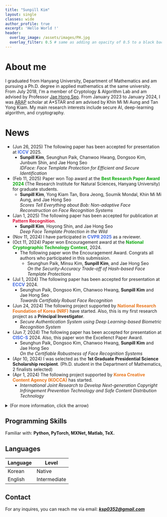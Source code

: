 ```yaml
---
title: "Sunpill Kim"
layout: single
classes: wide
author_profile: true
excerpt: 'Hello World !'
header:
  overlay_image: /assets/images/PH.jpg
  overlay_filter: 0.5 # same as adding an opacity of 0.5 to a black background
---
```



# About me

I graduated from Hanyang University, Department of Mathematics and am pursuing a Ph.D. degree in applied mathematics at the same university. From July 2018, I'm a member of Cryptology & Algorithm Lab and am advised by Professor [Jae Hong Seo](https://sites.google.com/site/jhsbhs/). From January 2023 to January 2024, I was [ARAP](https://www.a-star.edu.sg/Scholarships/for-graduate-studies/a-star-research-attachment-programme) scholar at A*STAR and am advised by Khin Mi Mi Aung and Tan Yong Kiam. My main research interests include secure AI, deep-learning algorithm, and cryptography.

# News

<ul type="square">
  <li>
      (Jun 26, 2025) The following paper has been accepted for presentation at <b><span style = "color : #4169E1">ICCV</span></b> 2025.
      <ul type="disc">
          <li>
             <b>Sunpill Kim</b>, Seunghun Paik, Chanwoo Hwang, Dongsoo Kim, Junbum Shin, and Jae Hong Seo<br><i>IDFace: Face Template Protection for Efficient and Secure Identification</i>
          </li>  
      </ul>
  </li>
  <li>
      (Feb 11, 2025) Paper won Top award at the <b><span style = "color : #08A709">Best Research Paper Award 2024</span></b> (The Research Institute for Natural Sciences, Hanyang University) for graduate students.
        <ul type="circle">
          <li>             
            <b>Sunpill Kim</b>, Yong Kiam Tan, Bora Jeong, Soumik Mondal, Khin Mi Mi Aung, and Jae Hong Seo
          <br>
            <i>Scores Tell Everything about Bob: Non-adaptive Face Reconstruction on Face Recognition Systems</i>
          </li> 
        </ul>        
  </li>
  <li>
      (Jan 1, 2025) The following paper has been accepted for publication at <b><span style = "color : #DC143C">Pattern Recognition</span></b>.
      <ul type="disc">
          <li>
             <b>Sunpill Kim</b>, Hoyong Shin, and Jae Hong Seo<br><i>Deep Face Template Protection in the Wild</i>
          </li>  
      </ul>
 </li>
  <li>
        (Nov 11, 2024) I have participated in <b><span style = "color : #4169E1">CVPR 2025</span></b> as a reviewer.
  </li>
  <li>
        (Oct 11, 2024) Paper won Encouragement award at the <b><span style = "color : #08A709">National Cryptographic Technology Contest</span></b>, 2024.
        <ul type="disc">
          <li>
            The following paper won the Encouragement Award. Congrats all authors who participated in this submission.
          <ul type="circle">
            <li>             
              Seunghun Paik, Minsu Kim, <b>Sunpill Kim</b>, and Jae Hong Seo 
            <br>
              <i>On the Security-Accuracy Trade-off of Hash-based Face Template Protections</i>
            </li> 
          </ul>  
          </li>
        </ul>
   </li>
    <li>
      (Jul 1, 2024) The following paper has been accepted for presentation at <b><span style = "color : #4169E1">ECCV</span></b> 2024.
      <ul type="disc">
          <li>
             Seunghun Paik, Dongsoo Kim, Chanwoo Hwang, <b>Sunpill Kim</b> and Jae Hong Seo<br><i>Towards Certifiably Robust Face Recognition</i>
          </li>  
      </ul>
  </li>
  <li>
      (Jun 24, 2024) The following project supported by <b><span style = "color : #E8751A">National Research Foundation of Korea (NRF)</span></b> have started. Also, this is my first research project as a <b>Principal Investigator</b>.
      <ul type="disc">
          <li>
             <i>Secure Authentication System using Deep Learning-based Biometric Recognition System</i>
          </li>
      </ul>
  </li>
  <li>
      (Jun 7, 2024) The following paper has been accepted for presentation at <b><span style = "color : #4169E1">CISC-S</span></b> 2024. Also, this paper won the Excellenct Paper Award. 
      <ul type="disc">
          <li>
             Seunghun Paik, Dongsoo Kim, Chanwoo Hwang, <b>Sunpill Kim</b> and Jae Hong Seo<br><i>On the Certifiable Robustness of Face Recognition Systems</i>
          </li>  
      </ul>
   </li>
   <li>
        (Apr 10, 2024) I was selected as the <b>1st Graduate Presidential Science Scholarship recipient</b>. (Ph.D. student in the Department of Mathematics, 2 finalists selected)
    </li>
    <li>
      (Apr 1, 2024) The following project supported by <b><span style = "color : #E8751A">Korea Creative Content Agency (KOCCA)</span></b> has started.
      <ul type="disc">
          <li>
             <i>International Joint Research to Develop Next-generation Copyright Infringement Prevention Technology and Safe Content Distribution Technology</i>
          </li>  
      </ul>
   </li>
  </ul>
  <details>
    <summary>
      (For more information, click the arrow)
    </summary>
      <ul type="square">   
      <li>
          (Dec 10, 2023) I have participated in <b><span style = "color : #4169E1">CVPR 2024</span></b> as a reviewer.
      </li>
      <li>
          (Oct 28, 2023) The following paper has been accepted for presentation at the <b><span style = "color : #4169E1">IEEE S&P 2024</span></b>.
          <br>
          <ul type="bullet">
            <li>
              <b>Sunpill Kim</b>, Yong Kiam Tan, Bora Jeong, Soumik Mondal, Khin Mi Mi Aung, and Jae Hong Seo
              <br>
              "Scores Tell Everything about Bob: Non-adaptive Face Reconstruction on Face Recognition Systems"
            </li>
          </ul>
      </li>
      <li>
          (Oct 4, 2023) Papers won several awards at the <b><span style = "color : #08A709">National Cryptographic Technology Contest</span></b>, 2023.
          <ul type="disc">
            <li>
              The following paper won the Excellence Award.
            <ul type="circle">
              <li>             
                <b>Sunpill Kim</b>, Seunghun Paik, Chanwoo Hwang, Dongsu Kim, Junbum Shin, and Jae Hong Seo 
              <br>
                <i>IDFace: Efficient and Secure Identification for Face Images</i>
              </li> 
            </ul>  
            </li>
            <li>
              The following paper won the Encouragement Award.
              <ul type="circle">
              <li>             
                <b>Sunpill Kim</b>, Yong Kiam Tan, Bora Jeong, Soumik Mondal, Khin Mi Mi Aung, and Jae Hong Seo 
              <br>
                <i>Scores Tell Everything about Bob: Non-adaptive Face Reconstruction on Face Recognition Systems</i>
              </li> 
              </ul>   
            </li>
          </ul>
     </li>
      <li>
          (Aug 22, 2023) The following paper has been accepted for presentation at the <b><span style = "color : #4169E1">BMVC 2023</span></b> (<b>Oral</b>).
          <br>
          <ul type="bullet">
            <li>
              Seunghun Paik, <b>Sunpill Kim</b>, and Jae Hong Seo
              <br>
              "Security Analysis on Locality-Sensitive Hashing-Based Biometric Template Protection Schemes"
            </li>
          </ul>
      </li>
      <li>
        (Jan 7, 2023) Participate in a new project supported by <b>A*STAR (Singapore)</b>.
      </li>
        <li>
          (Dec 6, 2022) Our paper (<A href="https://ieeexplore.ieee.org/document/9965373">Analysis on Secure Triplet Loss</A>) is accepted at IEEE Access.
        </li>
        <li>
            (Sep 27, 2022) The following paper won the special prize at "National Cryptographic Technology Contest, 2022".
            <br>
            <ul type="bullet">
              <li>
                Title: Deep Face Template Protection in the Wild
                <br>
                Participant: Sunpill Kim (Hanyang University), Hoyong Shin (Hankuk University of Foreign Studies), and Jae Hong Seo (Hanyang University)
              </li>
            </ul>
        </li>
        <li>
            (Jul 11, 2022) Participate in a new project supported by CRYPTOLAB.
            <br>
            (Title: "Development of Encrypted Face Template DB Search Technology")
        </li>
        <li>
            (Apr 28, 2022) Presentation of research results related to <A href="https://Sunpill.github.io/assets/kms_spring_sunpill.pdf">Deep Face Template Protection in the wild</A> at <A href="https://www.kms.or.kr/md_meet/main.html?period=78">2022 KMS Spring Meeting</A>
        </li>
        <li>
            (Feb 22, 2022) Participate in a new project supported by Korea Institute of Information Security & Cryptology.
            <br>
            (Title: "Research on Biometric Information Extraction Threats and Protection Methods in Deep Learning-based Face Recognition")
        </li>
        <li>
            (Dec 23, 2021) I will receive a scholarship of about $10000 from the Samil Foundation until February 2023.
        </li>
        <li>
            (Nov 5, 2021) Presentation of research results related to Ironmask at <A href="http://aiassociation.kr/Conference/ConferenceView.asp?AC=0&CODE=CC20210801&B_CATE=BBC1">2021 KAIC Fall Meeting</A>
        </li>
        <li>
            Participate in a new project supported by Samsung Science & Technology Foundation.
            <br>
            (Title: "Secure Multi-party Approximate Computation")    
        </li>
        <li>
            Presentation of research results related to Ironmask at <A href="https://research.samsung.com/sstf">SSTF 2021</A>
            <details>
                <summary>
                    (For more information, click the arrow)
                </summary>
                <iframe src="https://www.youtube.com/embed/RDl81Jd83zc?start=15563" width="560" height="315" frameborder="0"> </iframe>
            </details>
        </li>
        <li>
            Participate in a new project supported by Institute for Information and Communications Technology Promotion (IITP). 
            <br>
            (Title: "Study on Crypto Primitives for SNARK")
        </li>
        <li>
            Participate in a new project supported by National Security Research Institute (NSR). 
            <br>
            (Title: "Research on Incrementally Verifiable Computation Design Technique and Application Method")
        </li>
        <li>
            One paper (<A href="https://openaccess.thecvf.com/content/CVPR2021/html/Kim_IronMask_Modular_Architecture_for_Protecting_Deep_Face_Template_CVPR_2021_paper.html">IronMask: Modular Architecture for Protecting Deep Face Template</A>) accepted at <A href="http://cvpr2021.thecvf.com/">CVPR 2021</A>
        </li>
      </ul>
  </details>
    
    

## Programming Skills

Familiar with: **Python, PyTorch, MXNet, Matlab, TeX.**

## Languages

| Language | Level  |
|----------|--------|
| Korean   | Native |
| English  | Intermediate |

## Contact

For any inquires, you can reach me via email: **_[ksp0352@gmail.com](mailto:ksp0352@gmail.com)_**

<div class='mo'><body><script type="text/javascript" src="//rf.revolvermaps.com/0/0/6.js?i=510d988emtu&amp;m=2&amp;c=baff00&amp;cr1=f03b11&amp;f=ubuntu&amp;l=0&amp;bv=55" async="async"></script></body>
 </div>

<div class='pc'><body><script type="text/javascript" src="//rf.revolvermaps.com/0/0/6.js?i=510d988emtu&amp;m=2&amp;c=baff00&amp;cr1=f03b11&amp;f=ubuntu&amp;l=0&amp;bv=55" async="async"></script></body>
 </div>

<script>

var ratio = window.devicePixelRatio,

     mo = document.querySelector('.mo'),

     pc = document.querySelector('.pc');

     

console.log(ratio);

if(ratio >= 2) {

  pc.style.display = 'none';

} else {

  mo.style.display = 'none';

}

</script>
